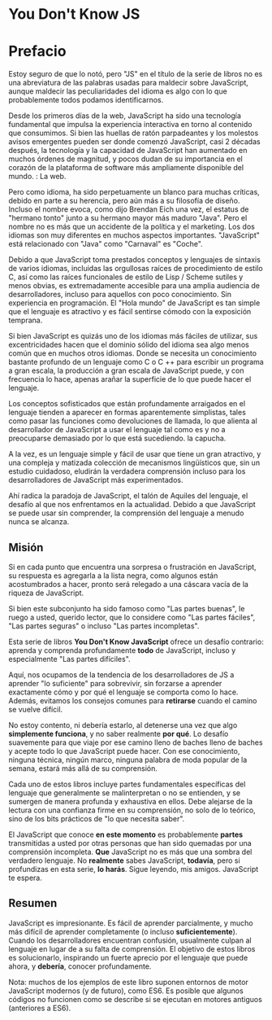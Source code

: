 # You Don't Know JS
# Prefacio

Estoy seguro de que lo notó, pero "JS" en el título de la serie de libros no es una abreviatura de las palabras usadas para maldecir sobre JavaScript, aunque maldecir las peculiaridades del idioma es algo con lo que probablemente todos podamos identificarnos.

Desde los primeros días de la web, JavaScript ha sido una tecnología fundamental que impulsa la experiencia interactiva en torno al contenido que consumimos. Si bien las huellas de ratón parpadeantes y los molestos avisos emergentes pueden ser donde comenzó JavaScript, casi 2 décadas después, la tecnología y la capacidad de JavaScript han aumentado en muchos órdenes de magnitud, y pocos dudan de su importancia en el corazón de la plataforma de software más ampliamente disponible del mundo. : La web.

Pero como idioma, ha sido perpetuamente un blanco para muchas críticas, debido en parte a su herencia, pero aún más a su filosofía de diseño. Incluso el nombre evoca, como dijo Brendan Eich una vez, el estatus de "hermano tonto" junto a su hermano mayor más maduro "Java". Pero el nombre no es más que un accidente de la política y el marketing. Los dos idiomas son muy diferentes en muchos aspectos importantes. "JavaScript" está relacionado con "Java" como "Carnaval" es "Coche".

Debido a que JavaScript toma prestados conceptos y lenguajes de sintaxis de varios idiomas, incluidas las orgullosas raíces de procedimiento de estilo C, así como las raíces funcionales de estilo de Lisp / Scheme sutiles y menos obvias, es extremadamente accesible para una amplia audiencia de desarrolladores, incluso para aquellos con poco conocimiento. Sin experiencia en programación. El "Hola mundo" de JavaScript es tan simple que el lenguaje es atractivo y es fácil sentirse cómodo con la exposición temprana.

Si bien JavaScript es quizás uno de los idiomas más fáciles de utilizar, sus excentricidades hacen que el dominio sólido del idioma sea algo menos común que en muchos otros idiomas. Donde se necesita un conocimiento bastante profundo de un lenguaje como C o C ++ para escribir un programa a gran escala, la producción a gran escala de JavaScript puede, y con frecuencia lo hace, apenas arañar la superficie de lo que puede hacer el lenguaje.

Los conceptos sofisticados que están profundamente arraigados en el lenguaje tienden a aparecer en formas aparentemente simplistas, tales como pasar las funciones como devoluciones de llamada, lo que alienta al desarrollador de JavaScript a usar el lenguaje tal como es y no a preocuparse demasiado por lo que está sucediendo. la capucha.

A la vez, es un lenguaje simple y fácil de usar que tiene un gran atractivo, y una compleja y matizada colección de mecanismos lingüísticos que, sin un estudio cuidadoso, eludirán la verdadera comprensión incluso para los desarrolladores de JavaScript más experimentados.

Ahí radica la paradoja de JavaScript, el talón de Aquiles del lenguaje, el desafío al que nos enfrentamos en la actualidad. Debido a que JavaScript se puede usar sin comprender, la comprensión del lenguaje a menudo nunca se alcanza.

## Misión

Si en cada punto que encuentra una sorpresa o frustración en JavaScript, su respuesta es agregarla a la lista negra, como algunos están acostumbrados a hacer, pronto será relegado a una cáscara vacía de la riqueza de JavaScript.

Si bien este subconjunto ha sido famoso como "Las partes buenas", le ruego a usted, querido lector, que lo considere como "Las partes fáciles", "Las partes seguras" o incluso "Las partes incompletas".

Esta serie de libros **You Don't Know JavaScript** ofrece un desafío contrario: aprenda y comprenda profundamente **todo** de JavaScript, incluso y especialmente "Las partes difíciles".

Aquí, nos ocupamos de la tendencia de los desarrolladores de JS a aprender "lo suficiente" para sobrevivir, sin forzarse a aprender exactamente cómo y por qué el lenguaje se comporta como lo hace. Además, evitamos los consejos comunes para **retirarse** cuando el camino se vuelve difícil.

No estoy contento, ni debería estarlo, al detenerse una vez que algo **simplemente funciona**, y no saber realmente **por qué**. Lo desafío suavemente para que viaje por ese camino lleno de baches lleno de baches y acepte todo lo que JavaScript puede hacer. Con ese conocimiento, ninguna técnica, ningún marco, ninguna palabra de moda popular de la semana, estará más allá de su comprensión.

Cada uno de estos libros incluye partes fundamentales específicas del lenguaje que generalmente se malinterpretan o no se entienden, y se sumergen de manera profunda y exhaustiva en ellos. Debe alejarse de la lectura con una confianza firme en su comprensión, no solo de lo teórico, sino de los bits prácticos de "lo que necesita saber".

El JavaScript que conoce **en este momento** es probablemente **partes** transmitidas a usted por otras personas que han sido quemadas por una comprensión incompleta. **Que** JavaScript no es más que una sombra del verdadero lenguaje. No **realmente** sabes JavaScript, **todavía**, pero si profundizas en esta serie, **lo harás**. Sigue leyendo, mis amigos. JavaScript te espera.

## Resumen

JavaScript es impresionante. Es fácil de aprender parcialmente, y mucho más difícil de aprender completamente (o incluso **suficientemente**). Cuando los desarrolladores encuentran confusión, usualmente culpan al lenguaje en lugar de a su falta de comprensión. El objetivo de estos libros es solucionarlo, inspirando un fuerte aprecio por el lenguaje que puede ahora, y **debería**, conocer profundamente.

Nota: muchos de los ejemplos de este libro suponen entornos de motor JavaScript modernos (y de futuro), como ES6. Es posible que algunos códigos no funcionen como se describe si se ejecutan en motores antiguos (anteriores a ES6).

